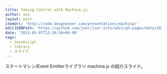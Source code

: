 ```yaml
---
title: Taking Control with Machina.js
author: azu
layout: post
itemUrl: 'http://code.dougneiner.com/presentations/machina/'
editJSONPath: 'https://github.com/jser/jser.info/edit/gh-pages/data/2013/05/index.json'
date: '2013-05-07T13:36:50+00:00'
tags:
  - JavaScript
  - library
  - スライド
---
```

ステートマシン/Event Emitterライブラリ machina.js の紹介スライド。
